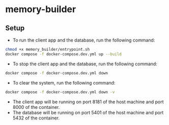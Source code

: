 # memory-builder

## Setup

* To run the client app and the database, run the following command:
```bash
chmod +x memory_builder/entrypoint.sh 
docker compose -f docker-compose.dev.yml up --build
```

* To stop the client app and the database, run the following command:
```bash
docker compose -f docker-compose.dev.yml down
```

* To clear the system, run the following command:
```bash
docker compose -f docker-compose.dev.yml down -v
```

* The client app will be running on port 8181 of the host machine and port 8000 of the container.
* The database will be running on port 5401 of the host machine and port 5432 of the container.
